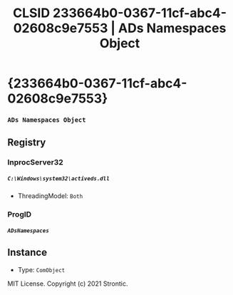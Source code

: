 ﻿---
title: "CLSID 233664b0-0367-11cf-abc4-02608c9e7553 | ADs Namespaces Object"
excerpt: What is COM-Object CLSID 233664b0-0367-11cf-abc4-02608c9e7553?
---

# {233664b0-0367-11cf-abc4-02608c9e7553}

### `ADs Namespaces Object`

## Registry


### InprocServer32

##### `C:\Windows\system32\activeds.dll`
* ThreadingModel: `Both`

### ProgID

##### `ADsNamespaces`

## Instance

* Type: `ComObject`

MIT License. Copyright (c) 2021 Strontic.


